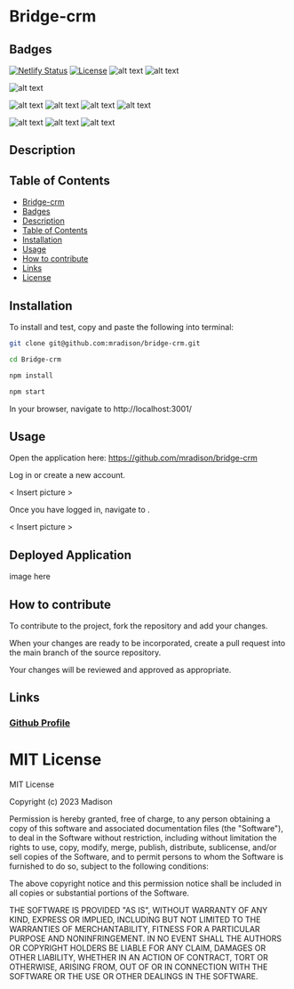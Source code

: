 # Bridge-crm

## Badges
[![Netlify Status](https://api.netlify.com/api/v1/badges/f0067f5a-2f56-484b-acaa-d9b3686a947d/deploy-status)](https://app.netlify.com/sites/Bridge-crmector/deploys)
[![License](https://img.shields.io/badge/License-MIT-blue.svg)](https://opensource.org/licenses/MIT)
![alt text](https://img.shields.io/badge/mac%20os-000000?style=for-the-badge&logo=apple&logoColor=white)
![alt text](https://img.shields.io/badge/Edx-193A3E?style=for-the-badge&logo=edx&logoColor=white)

![alt text](https://img.shields.io/badge/prettier-1A2C34?style=for-the-badge&logo=prettier&logoColor=F7BA3E)

![alt text](https://img.shields.io/badge/HTML5-E34F26.svg?style=for-the-badge&logo=HTML5&logoColor=white)
![alt text](https://img.shields.io/badge/CSS3-1572B6.svg?style=for-the-badge&logo=CSS3&logoColor=white)
![alt text](https://img.shields.io/badge/JavaScript-F7DF1E?style=for-the-badge&logo=javascript&logoColor=black)
![alt text](https://img.shields.io/badge/React-61DAFB.svg?style=for-the-badge&logo=React&logoColor=black)

![alt text](https://img.shields.io/badge/npm-CB3837.svg?style=for-the-badge&logo=npm&logoColor=white)
![alt text](https://img.shields.io/badge/Vite-646CFF.svg?style=for-the-badge&logo=Vite&logoColor=white)
![alt text](https://img.shields.io/badge/Nodemon-76D04B.svg?style=for-the-badge&logo=Nodemon&logoColor=white)




## Description



## Table of Contents

* [Bridge-crm](#Bridge-crm)
* [Badges](#Badges)
* [Description](#Description)
* [Table of Contents](#Table-of-contents)
* [Installation](#Installation)
* [Usage](#Usage)
* [How to contribute](#How-to-contribute)
* [Links](#Links)
* [License](#License)

## Installation

To install and test, copy and paste the following into terminal:

```Bash
git clone git@github.com:mradison/bridge-crm.git

cd Bridge-crm

npm install 

npm start

```

In your browser, navigate to http://localhost:3001/


## Usage

Open the application here: https://github.com/mradison/bridge-crm

Log in or create a new account.

< Insert picture >

Once you have logged in, navigate to .

< Insert picture >


## Deployed Application

image here

## How to contribute

To contribute to the project, fork the repository and add your changes. 

When your changes are ready to be incorporated, create a pull request into the main branch of the source repository.

Your changes will be reviewed and approved as appropriate. 



## Links

### [Github Profile](https://github.com/mradison/Bridge-crm/)


# MIT License

MIT License

Copyright (c) 2023 Madison

Permission is hereby granted, free of charge, to any person obtaining a copy
of this software and associated documentation files (the "Software"), to deal
in the Software without restriction, including without limitation the rights
to use, copy, modify, merge, publish, distribute, sublicense, and/or sell
copies of the Software, and to permit persons to whom the Software is
furnished to do so, subject to the following conditions:

The above copyright notice and this permission notice shall be included in all
copies or substantial portions of the Software.

THE SOFTWARE IS PROVIDED "AS IS", WITHOUT WARRANTY OF ANY KIND, EXPRESS OR
IMPLIED, INCLUDING BUT NOT LIMITED TO THE WARRANTIES OF MERCHANTABILITY,
FITNESS FOR A PARTICULAR PURPOSE AND NONINFRINGEMENT. IN NO EVENT SHALL THE
AUTHORS OR COPYRIGHT HOLDERS BE LIABLE FOR ANY CLAIM, DAMAGES OR OTHER
LIABILITY, WHETHER IN AN ACTION OF CONTRACT, TORT OR OTHERWISE, ARISING FROM,
OUT OF OR IN CONNECTION WITH THE SOFTWARE OR THE USE OR OTHER DEALINGS IN THE
SOFTWARE.